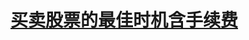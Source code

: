 # [买卖股票的最佳时机含手续费](https://leetcode-cn.com/problems/best-time-to-buy-and-sell-stock-with-transaction-fee)


